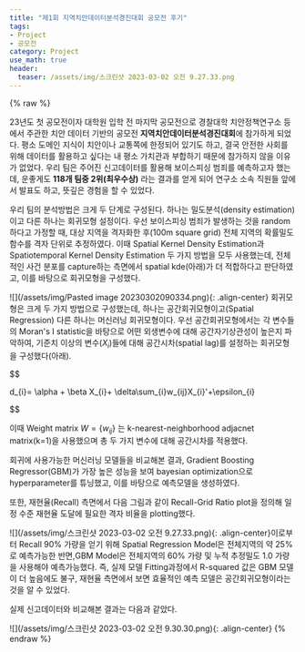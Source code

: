 ```yaml
---
title: "제1회 지역치안데이터분석경진대회 공모전 후기"
tags:
- Project
- 공모전
category: Project
use_math: true
header: 
  teaser: /assets/img/스크린샷 2023-03-02 오전 9.27.33.png
---
```

{% raw %}

23년도 첫 공모전이자 대학원 입학 전 마지막 공모전으로 경찰대학 치안정책연구소 등에서 주관한 치안 데이터 기반의 공모전 **지역치안데이터분석경진대회**에 참가하게 되었다. 평소 도메인 지식이 치안이나 교통쪽에 한정되어 있기도 하고, 결국 안전한 사회를 위해 데이터를 활용하고 싶다는 내 평소 가치관과 부합하기 때문에 참가하지 않을 이유가 없었다. 우리 팀은 주어진 신고데이터를 활용해 보이스피싱 범죄를 예측하고자 했는데, 운좋게도 **118개 팀중 2위(최우수상)** 라는 결과를 얻게 되어 연구소 소속 직원들 앞에서 발표도 하고, 뜻깊은 경험을 할 수 있었다.

우리 팀의 분석방법은 크게 두 단계로 구성된다. 하나는 밀도분석(density estimation)이고 다른 하나는 회귀모형 설정이다. 우선 보이스피싱 범죄가 발생하는 것을 random하다고 가정할 때, 대상 지역을 격자화한 후(100m square grid) 전체 지역의 확률밀도함수를 격자 단위로 추정하였다.
이때 Spatial Kernel Density Estimation과 Spatiotemporal Kernel Density Estimation 두 가지 방법을 모두 사용했는데, 전체적인 사건 분포를 capture하는 측면에서 spatial kde(아래)가 더 적합하다고 판단하였고, 이를 바탕으로 회귀모형을 구성했다.

![](/assets/img/Pasted image 20230302090334.png){: .align-center}
회귀모형은 크게 두 가지 방법으로 구성했는데, 하나는 공간회귀모형이고(Spatial Regression) 다른 하나는 머신러닝 회귀모형이다. 우선 공간회귀모형에서는 각 변수들의 Moran's I statistic을 바탕으로 어떤 외생변수에 대해 공간자기상관성이 높은지 파악하여, 기준치 이상의 변수($X_{i}$)들에 대해 공간시차(spatial lag)를 설정하는 회귀모형을 구성했다(아래).

$$

d_{i}= \alpha + \beta X_{i}+ \delta\sum_{i}w_{ij}X_{i}'+\epsilon_{i}

$$

이때 Weight matrix $W=\{w_{ij}\}$ 는 k-nearest-neighborhood adjacnet matrix(k=1)을 사용했으며 총 두 가지 변수에 대해 공간시차를 적용했다. 

회귀에 사용가능한 머신러닝 모델들을 비교해본 결과, Gradient Boosting Regressor(GBM)가 가장 높은 성능을 보여 bayesian optimization으로 hyperparameter를 튜닝했고, 이를 바탕으로 예측모델을 생성하였다.

또한, 재현율(Recall) 측면에서 다음 그림과 같이 Recall-Grid Ratio plot을 정의해 일정 수준 재현율 도달에 필요한 격자 비율을 plotting했다.

![](/assets/img/스크린샷 2023-03-02 오전 9.27.33.png){: .align-center}이로부터 Recall 90% 가량을 얻기 위해 Spatial Regression Model은 전체지역의 약 25%로 예측가능한 반면,GBM Model은 전체지역의 60% 가량 및 누적 추정밀도 1.0 가량을 사용해야 예측가능했다. 즉, 실제 모델 Fitting과정에서 R-squared 값은 GBM 모델이 더 높음에도 불구, 재현율 측면에서 보면 효율적인 예측 모델은 공간회귀모형이라는 것을 알 수 있었다.

실제 신고데이터와 비교해본 결과는 다음과 같았다.

![](/assets/img/스크린샷 2023-03-02 오전 9.30.30.png){: .align-center}
{% endraw %}